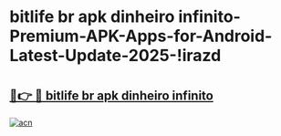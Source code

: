 # bitlife br apk dinheiro infinito-Premium-APK-Apps-for-Android-Latest-Update-2025-!irazd

# <h2><a href="https://googleone.com">🔗👉 🔴 bitlife br apk dinheiro infinito</a></h2>

[![acn](https://github.com/user-attachments/assets/0f9c940e-d8b0-45ae-aac7-cd30a18b3e1c)](https://googleone.com)

